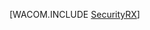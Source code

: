 <properties linkid="develop-dotnet-security" urlDisplayName="Security" pageTitle="Security best practices (.NET) - Azure" metaKeywords="Azure security, intro security Azure, overview Azure security, Azure security basics" description="An introduction to security in Azure." metaCanonical="" services="web-sites,virtual-machines,sql-database,storage,service-bus,active-directory" documentationCenter=".NET" title="" authors="" solutions="" manager="" editor="" />

[WACOM.INCLUDE [SecurityRX](../includes/SecurityRX.md)]

  [SecurityRX]: ../includes/SecurityRX.md
